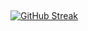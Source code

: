 ## 
[![GitHub Streak](https://github-readme-streak-stats.herokuapp.com?user=mxnklimt&border_radius=6)](https://git.io/streak-stats)
